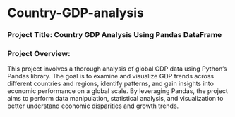 # Country-GDP-analysis
### Project Title: Country GDP Analysis Using Pandas DataFrame
### Project Overview: 
This project involves a thorough analysis of global GDP data using Python’s Pandas library. The goal is to examine and visualize GDP trends across different countries and regions, identify patterns, and gain insights into economic performance on a global scale. By leveraging Pandas, the project aims to perform data manipulation, statistical analysis, and visualization to better understand economic disparities and growth trends.

